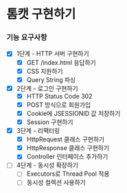 # 톰캣 구현하기

### 기능 요구사항

- [x] 1단계 - HTTP 서버 구현하기
    - [x] GET /index.html 응답하기
    - [x] CSS 지원하기
    - [x] Query String 파싱

- [x] 2단계 - 로그인 구현하기
    - [x] HTTP Status Code 302
    - [x] POST 방식으로 회원가입
    - [x] Cookie에 JSESSIONID 값 저장하기
    - [x] Session 구현하기

- [x] 3단계 - 리팩터링
    - [x] HttpRequest 클래스 구현하기
    - [x] HttpResponse 클래스 구현하기
    - [x] Controller 인터페이스 추가하기

- [ ] 4단계 - 동시성 확장하기
    - [ ] Executors로 Thread Pool 적용
    - [ ] 동시성 컬렉션 사용하기
